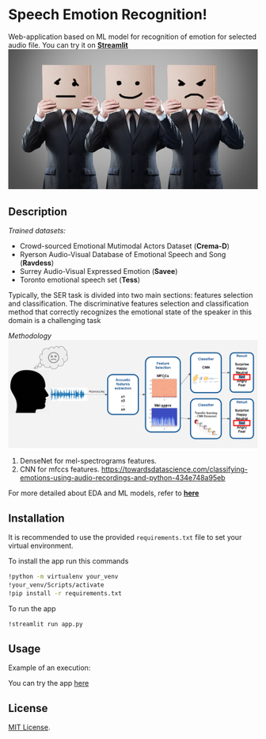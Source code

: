 # Speech Emotion Recognition!

Web-application based on ML model for recognition of emotion for selected audio file. You can try it on [**Streamlit**](https://khanhphantt-speed-emotion-classification-app-b38u5z.streamlitapp.com/)
![img](images/smileyfacesboxes.jpg)

## Description
*Trained datasets:*
* Crowd-sourced Emotional Mutimodal Actors Dataset (**Crema-D**)
* Ryerson Audio-Visual Database of Emotional Speech and Song (**Ravdess**)
* Surrey Audio-Visual Expressed Emotion (**Savee**)
* Toronto emotional speech set (**Tess**)

Typically, the SER task is divided into two main sections: features selection and classification. The discriminative features selection and classification method that correctly recognizes the emotional state of the speaker in this domain is a challenging task

*Methodology*
![img](images/schema.png)
1. DenseNet for mel-spectrograms features.
2. CNN for mfccs features.
https://towardsdatascience.com/classifying-emotions-using-audio-recordings-and-python-434e748a95eb

For more detailed about EDA and ML models, refer to [**here**](https://github.com/talbaram3192/Emotion_Recognition)

## Installation
It is recommended to use the provided `requirements.txt` file to set your virtual environment.

To install the app run this commands

```sh
!python -m virtualenv your_venv
!your_venv/Scripts/activate
!pip install -r requirements.txt
```
To run the app
```sh
!streamlit run app.py
```
## Usage
Example of an execution:

You can try the app [here](https://khanhphantt-speed-emotion-classification-app-b38u5z.streamlitapp.com/)

## License
[MIT License](http://www.opensource.org/licenses/MIT).
